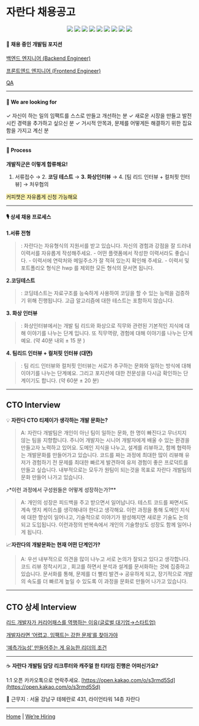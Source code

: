 # 자란다 채용공고 


<div align=center> 
  <img src="https://img.shields.io/badge/java-007396?style=for-the-badge&logo=java&logoColor=white"> 
  
  <img src="https://img.shields.io/badge/python-3776AB?style=for-the-badge&logo=python&logoColor=white"> 
  
  <img src="https://img.shields.io/badge/javascript-F7DF1E?style=for-the-badge&logo=javascript&logoColor=black"> 
 
  <img src="https://img.shields.io/badge/angular.js-DD0031?style=for-the-badge&logo=angularjs&logoColor=white">

  <img src="https://img.shields.io/badge/node.js-339933?style=for-the-badge&logo=Node.js&logoColor=white">

  <img src="https://img.shields.io/badge/spring-6DB33F?style=for-the-badge&logo=spring&logoColor=white"> 

  <img src="https://img.shields.io/badge/css-1572B6?style=for-the-badge&logo=css3&logoColor=white"> 

  <img src="https://img.shields.io/badge/Google Cloud-4285F4?style=for-the-badge&logo=Google Cloud&logoColor=white"/>

  <img src="https://img.shields.io/badge/FastAPI-009688?style=for-the-badge&logo=FastAPI&logoColor=white"/>



  <br>
  </div>



#### 👀 채용 중인 개발팀 포지션

[백엔드 엔지니어 (Backend Engineer)](https://team.jaranda.kr/backend)

[프론트엔드 엔지니어 (Frontend Engineer)](https://team.jaranda.kr/front)

[QA](https://team.jaranda.kr/qa)

---
#### 🎯 We are looking for 

✓ 자신이 하는 일의 임팩트를 스스로 만들고 개선하는 분
✓ 새로운 시장을 만들고 발전시킨 경력을 추가하고 싶으신 분
✓ 거시적 안목과, 문제를 어떻게든 해결하기 위한 집요함을 가지고 계신 분

---

#### 📌 Process

**개발직군은 이렇게 합류해요!** 
1. 서류접수 → 2. **코딩 테스트** → **3. 화상인터뷰** → 4. [팀 리드 인터뷰 + 컬처핏 인터뷰] → 처우협의

<span style='background-color :#fff5b1'>커피챗은 자유롭게 신청 가능해요</span>

---

#### 🎙️ 상세 채용 프로세스
    
**1.서류 전형**  
>: 자란다는 자유형식의 지원서를 받고 있습니다.  자신의 경험과 강점을 잘 드러내 이력서를 자유롭게 작성해주세요.
    - 어떤 플랫폼에서 작성한 이력서라도 좋습니다.
    - 이력서에 연락처와 메일주소가 잘 적혀 있는지 확인해 주세요.
    - 이력서 및 포트폴리오 형식은 hwp 를 제외한 모든 형식의 문서면 됩니다.
    

**2.코딩테스트**
>: 코딩테스트는 자료구조를 능숙하게 사용하여 코딩을 할 수 있는 능력을 검증하기 위해 진행됩니다.  고급 알고리즘에 대한 테스트는 포함하지 않습니다.


**3. 화상 인터뷰**
>: 화상인터뷰에서는 개발 팀 리드와 화상으로 직무와 관련된 기본적인 지식에 대해 이야기를 나누는 단계 입니다. 또 직무역량, 경험에 대해 이야기를 나누는 단계예요. (약 40분 내외 ± 15 분 )

    
**4. 팀리드 인터뷰 + 컬처핏 인터뷰 (대면)**
>: 팀 리드 인터뷰와 컬처핏 인터뷰는 서로가 추구하는 문화와 일하는 방식에 대해 이야기를 나누는 단계예요. 그리고 포지션에 대한 전문성을 다시금 확인하는 단계이기도 합니다. (약 60분 ± 20 분)
   
---

## CTO Interview

💡 **자란다 CTO 티제이가 생각하는 개발 문화는?** 
> A: 자란다 개발팀은 개인이 아닌 팀이 일하는 문화, 한 명이 빠진다고 무너지지 않는 팀을 지향합니다. 주니어 개발자는 시니어 개발자에게 배울 수 있는 환경을 만들고자 노력하고 있어요. 도메인 지식을 나누고, 설계를 리뷰하고, 함께 협력하는 개발문화를 만들어가고 있습니다. 코드를 짜는 과정에 최대한 많이 리뷰해 유저가 경험하기 전 문제를 최대한 빠르게 발견하여 유저 경험이 좋은 프로덕트를 만들고 싶습니다. 내부적으로는 모두가 원팀이 되는것을 목표로 자란다 개발팀의 문화 만들어 나가고 있습니다.

⤴️*이런 과정에서 구성원들은 어떻게 성장하는가?**
>A: 개인의 성장은 피드백을 주고 받으면서 일어납니다. 테스트 코드를 짜면서도 계속 엣지 케이스를 생각해내야 한다고 생각해요. 이런 과정을 통해 도메인 지식에 대한 향상이 일어나고, 기술적으로 이야기가 왕성해지면 새로운 기술도 논의되고 도입됩니다. 이런과정의 반복속에서 개인의 기술향상도 성장도 함께 일어나게 됩니다.

📈**자란다의 개발문화는 현재 어떤 단계인가?** 
> A: 우선 내부적으로 의견을 많이 나누고 서로 논의가 잘되고 있다고 생각합니다. 코드 리뷰 정착시키고 , 회고를 하면서 분석과 설계를 문서화하는 것에 집중하고 있습니다. 문서화를 통해, 문제를 더 빨리 발견→ 공유하게 되고, 장기적으로 개발의 속도를 더 빠르게 높일 수 있도록 이 과정을 문화로 만들어 나가고 있습니다.

---

## CTO 상세 Interview

[리드 개발자가 커리어패스를 역행하는 이유(글로벌 대기업→스타트업)](https://team.jaranda.kr/2207ad1)

[개발자라면 ‘어렵고, 임팩트는 강한 문제’를 찾아가야](https://team.jaranda.kr/2207ad2)

[‘예측가능성’ 만들어주는 게 유능한 리더의 조건](https://team.jaranda.kr/2207ad3)

---

☕ **자란다 개발팀 담당 리크루터와 캐주얼 한 티타임 진행은 어떠신가요?**

1:1 오픈 카카오톡으로 연락주세요.
[https://open.kakao.com/o/s3rmd5Sd](https://open.kakao.com/o/s3rmd5Sd)

📍 근무지 : 서울 강남구 테헤란로 431, 라이언타워 14층 자란다

---

[Home](http://team.jaranda.kr) | [We’re Hiring](https://team.jaranda.kr/position)
